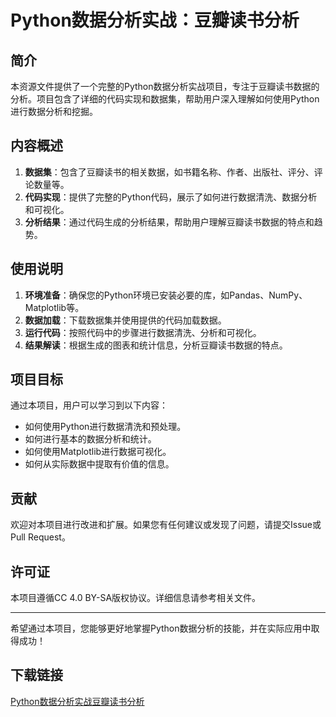 # Python数据分析实战：豆瓣读书分析

## 简介

本资源文件提供了一个完整的Python数据分析实战项目，专注于豆瓣读书数据的分析。项目包含了详细的代码实现和数据集，帮助用户深入理解如何使用Python进行数据分析和挖掘。

## 内容概述

1. **数据集**：包含了豆瓣读书的相关数据，如书籍名称、作者、出版社、评分、评论数量等。
2. **代码实现**：提供了完整的Python代码，展示了如何进行数据清洗、数据分析和可视化。
3. **分析结果**：通过代码生成的分析结果，帮助用户理解豆瓣读书数据的特点和趋势。

## 使用说明

1. **环境准备**：确保您的Python环境已安装必要的库，如Pandas、NumPy、Matplotlib等。
2. **数据加载**：下载数据集并使用提供的代码加载数据。
3. **运行代码**：按照代码中的步骤进行数据清洗、分析和可视化。
4. **结果解读**：根据生成的图表和统计信息，分析豆瓣读书数据的特点。

## 项目目标

通过本项目，用户可以学习到以下内容：
- 如何使用Python进行数据清洗和预处理。
- 如何进行基本的数据分析和统计。
- 如何使用Matplotlib进行数据可视化。
- 如何从实际数据中提取有价值的信息。

## 贡献

欢迎对本项目进行改进和扩展。如果您有任何建议或发现了问题，请提交Issue或Pull Request。

## 许可证

本项目遵循CC 4.0 BY-SA版权协议。详细信息请参考相关文件。

---

希望通过本项目，您能够更好地掌握Python数据分析的技能，并在实际应用中取得成功！

## 下载链接

[Python数据分析实战豆瓣读书分析](https://pan.quark.cn/s/cb855cb4b940)